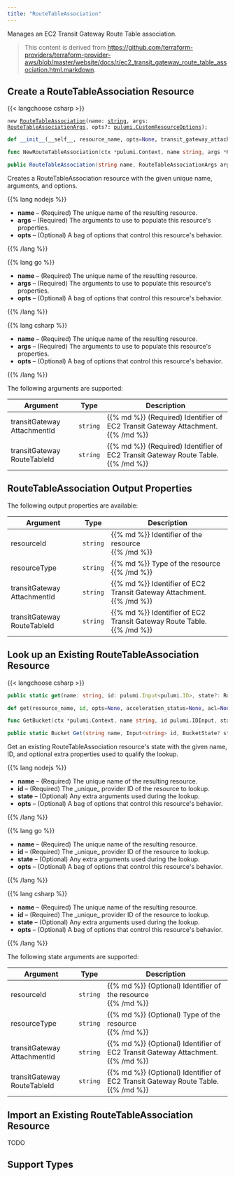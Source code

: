 ```yaml
---
title: "RouteTableAssociation"
---
```


<!-- WARNING: this file was generated by the Pulumi Terraform Bridge (tfgen) Tool. -->
<!-- Do not edit by hand unless you're certain you know what you are doing! -->

<style>
  table td p { margin-top: 0; margin-bottom: 0; }
</style>

Manages an EC2 Transit Gateway Route Table association.

> This content is derived from https://github.com/terraform-providers/terraform-provider-aws/blob/master/website/docs/r/ec2_transit_gateway_route_table_association.html.markdown.


## Create a RouteTableAssociation Resource

{{< langchoose csharp >}}

<div class="highlight"><pre class="chroma"><code class="language-typescript" data-lang="typescript"><span class="k">new</span> <span class="nx"><a href=/docs/reference/pkg/nodejs/pulumi/aws/s3/#RouteTableAssociation>RouteTableAssociation</a></span><span class="p">(</span><span class="nx">name</span>: <span class="kt"><a href=https://developer.mozilla.org/en-US/docs/Web/JavaScript/Reference/Global_Objects/String>string</a></span><span class="p">,</span> <span class="nx">args</span>: <span class="kt"><a href=/docs/reference/pkg/nodejs/pulumi/aws/s3/#RouteTableAssociationArgs>RouteTableAssociationArgs</a></span><span class="p">,</span> <span class="nx">opts?</span>: <span class="kt"><a href=/docs/reference/pkg/nodejs/pulumi/pulumi/#CustomResourceOptions>pulumi.CustomResourceOptions</a></span><span class="p">);</span></code></pre></div>

```python
def __init__(__self__, resource_name, opts=None, transit_gateway_attachment_id=None, transit_gateway_route_table_id=None, __props__=None)
```

```go
func NewRouteTableAssociation(ctx *pulumi.Context, name string, args *RouteTableAssociationArgs, opts ...pulumi.ResourceOption) (*RouteTableAssociation, error)

```

```csharp
public RouteTableAssociation(string name, RouteTableAssociationArgs args, CustomResourceOptions? options = null)

```

Creates a RouteTableAssociation resource with the given unique name, arguments, and options.

{{% lang nodejs %}}
<ul class="pl-10">
    <li><strong>name</strong> &ndash; (Required) The unique name of the resulting resource.</li>
    <li><strong>args</strong> &ndash; (Required) The arguments to use to populate this resource's properties.</li>
    <li><strong>opts</strong> &ndash; (Optional) A bag of options that control this resource's behavior.</li>
</ul>
{{% /lang %}}

{{% lang go %}}
<ul class="pl-10">
    <li><strong>name</strong> &ndash; (Required) The unique name of the resulting resource.</li>
    <li><strong>args</strong> &ndash; (Required) The arguments to use to populate this resource's properties.</li>
    <li><strong>opts</strong> &ndash; (Optional) A bag of options that control this resource's behavior.</li>
</ul>
{{% /lang %}}

{{% lang csharp %}}
<ul class="pl-10">
    <li><strong>name</strong> &ndash; (Required) The unique name of the resulting resource.</li>
    <li><strong>args</strong> &ndash; (Required) The arguments to use to populate this resource's properties.</li>
    <li><strong>opts</strong> &ndash; (Optional) A bag of options that control this resource's behavior.</li>
</ul>
{{% /lang %}}

The following arguments are supported:

<table class="ml-6">
    <thead>
        <tr>
            <th>Argument</th>
            <th>Type</th>
            <th>Description</th>
        </tr>
    </thead>
    <tbody>
        <tr>
            <td class="align-top">transit<wbr>Gateway<wbr>Attachment<wbr>Id</td>
            <td class="align-top"><code>string</code></td>
            <td class="align-top">{{% md %}}
(Required) Identifier of EC2 Transit Gateway Attachment.

{{% /md %}}</td>
        </tr>
        <tr>
            <td class="align-top">transit<wbr>Gateway<wbr>Route<wbr>Table<wbr>Id</td>
            <td class="align-top"><code>string</code></td>
            <td class="align-top">{{% md %}}
(Required) Identifier of EC2 Transit Gateway Route Table.

{{% /md %}}</td>
        </tr>
    </tbody>
</table>

## RouteTableAssociation Output Properties

The following output properties are available:

<table class="ml-6">
    <thead>
        <tr>
            <th>Argument</th>
            <th>Type</th>
            <th>Description</th>
        </tr>
    </thead>
    <tbody>
        <tr>
            <td class="align-top">resource<wbr>Id</td>
            <td class="align-top"><code>string</code></td>
            <td class="align-top">{{% md %}}
Identifier of the resource

{{% /md %}}</td>
        </tr>
        <tr>
            <td class="align-top">resource<wbr>Type</td>
            <td class="align-top"><code>string</code></td>
            <td class="align-top">{{% md %}}
Type of the resource

{{% /md %}}</td>
        </tr>
        <tr>
            <td class="align-top">transit<wbr>Gateway<wbr>Attachment<wbr>Id</td>
            <td class="align-top"><code>string</code></td>
            <td class="align-top">{{% md %}}
Identifier of EC2 Transit Gateway Attachment.

{{% /md %}}</td>
        </tr>
        <tr>
            <td class="align-top">transit<wbr>Gateway<wbr>Route<wbr>Table<wbr>Id</td>
            <td class="align-top"><code>string</code></td>
            <td class="align-top">{{% md %}}
Identifier of EC2 Transit Gateway Route Table.

{{% /md %}}</td>
        </tr>
    </tbody>
</table>

## Look up an Existing RouteTableAssociation Resource

{{< langchoose csharp >}}

```typescript
public static get(name: string, id: pulumi.Input<pulumi.ID>, state?: RouteTableAssociationState, opts?: pulumi.CustomResourceOptions): RouteTableAssociation;
```

```python
def get(resource_name, id, opts=None, acceleration_status=None, acl=None, arn=None, bucket=None, bucket_domain_name=None, bucket_prefix=None, bucket_regional_domain_name=None, cors_rules=None, force_destroy=None, hosted_zone_id=None, lifecycle_rules=None, loggings=None, object_lock_configuration=None, policy=None, region=None, replication_configuration=None, request_payer=None, server_side_encryption_configuration=None, tags=None, versioning=None, website=None, website_domain=None, website_endpoint=None)
```

```go
func GetBucket(ctx *pulumi.Context, name string, id pulumi.IDInput, state *BucketState, opts ...pulumi.ResourceOption) (*Bucket, error)
```

```csharp
public static Bucket Get(string name, Input<string> id, BucketState? state = null, CustomResourceOptions? options = null);
```

Get an existing RouteTableAssociation resource's state with the given name, ID, and optional extra
properties used to qualify the lookup.

{{% lang nodejs %}}
<ul class="pl-10">
    <li><strong>name</strong> &ndash; (Required) The unique name of the resulting resource.</li>
    <li><strong>id</strong> &ndash; (Required) The _unique_ provider ID of the resource to lookup.</li>
    <li><strong>state</strong> &ndash; (Optional) Any extra arguments used during the lookup.</li>
    <li><strong>opts</strong> &ndash; (Optional) A bag of options that control this resource's behavior.</li>
</ul>
{{% /lang %}}

{{% lang go %}}
<ul class="pl-10">
    <li><strong>name</strong> &ndash; (Required) The unique name of the resulting resource.</li>
    <li><strong>id</strong> &ndash; (Required) The _unique_ provider ID of the resource to lookup.</li>
    <li><strong>state</strong> &ndash; (Optional) Any extra arguments used during the lookup.</li>
    <li><strong>opts</strong> &ndash; (Optional) A bag of options that control this resource's behavior.</li>
</ul>
{{% /lang %}}

{{% lang csharp %}}
<ul class="pl-10">
    <li><strong>name</strong> &ndash; (Required) The unique name of the resulting resource.</li>
    <li><strong>id</strong> &ndash; (Required) The _unique_ provider ID of the resource to lookup.</li>
    <li><strong>state</strong> &ndash; (Optional) Any extra arguments used during the lookup.</li>
    <li><strong>opts</strong> &ndash; (Optional) A bag of options that control this resource's behavior.</li>
</ul>
{{% /lang %}}

The following state arguments are supported:

<table class="ml-6">
    <thead>
        <tr>
            <th>Argument</th>
            <th>Type</th>
            <th>Description</th>
        </tr>
    </thead>
    <tbody>
        <tr>
            <td class="align-top">resource<wbr>Id</td>
            <td class="align-top"><code>string</code></td>
            <td class="align-top">{{% md %}}
(Optional) Identifier of the resource

{{% /md %}}</td>
        </tr>
        <tr>
            <td class="align-top">resource<wbr>Type</td>
            <td class="align-top"><code>string</code></td>
            <td class="align-top">{{% md %}}
(Optional) Type of the resource

{{% /md %}}</td>
        </tr>
        <tr>
            <td class="align-top">transit<wbr>Gateway<wbr>Attachment<wbr>Id</td>
            <td class="align-top"><code>string</code></td>
            <td class="align-top">{{% md %}}
(Optional) Identifier of EC2 Transit Gateway Attachment.

{{% /md %}}</td>
        </tr>
        <tr>
            <td class="align-top">transit<wbr>Gateway<wbr>Route<wbr>Table<wbr>Id</td>
            <td class="align-top"><code>string</code></td>
            <td class="align-top">{{% md %}}
(Optional) Identifier of EC2 Transit Gateway Route Table.

{{% /md %}}</td>
        </tr>
    </tbody>
</table>

## Import an Existing RouteTableAssociation Resource

TODO

## Support Types

